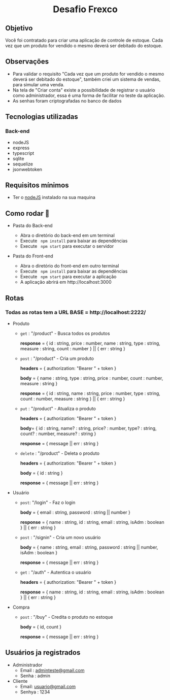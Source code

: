 <h1 align="center">Desafio Frexco</h1>

## Objetivo

Você foi contratado para criar uma aplicação de controle de estoque. Cada vez que um produto for vendido o mesmo deverá ser debitado do estoque.

## Observações

- Para validar o requisito "Cada vez que um produto for vendido o mesmo deverá ser debitado do estoque", também criei um sistema de vendas, para simular uma venda.
- Na tela de "Criar conta" existe a possibilidade de registrar o usuário como administrador, essa é uma forma de facilitar no teste da aplicação.
- As senhas foram criptografadas no banco de dados

## Tecnologias utilizadas

### Back-end

- nodeJS
- express
- typescript
- sqlite
- sequelize
- jsonwebtoken

## Requisitos mínimos

- Ter o [nodeJS](http://nodejs.org) instalado na sua maquina

## Como rodar 🚀

- Pasta do Back-end

  - Abra o diretório do back-end em um terminal
  - Execute ` npm install` para baixar as dependências
  - Execute ` npm start` para executar o servidor

- Pasta do Front-end
  - Abra o diretório do front-end em outro terminal
  - Execute ` npm install` para baixar as dependências
  - Execute ` npm start` para executar a aplicação
  - A aplicação abrirá em http://localhost:3000

## Rotas

### Todas as rotas tem a URL BASE = http://localhost:2222/

- Produto

  - `get` : "/product" - Busca todos os produtos

    **response** = {
    id : string,
    price : number,
    name : string,
    type : string,
    measure : string,
    count : number
    } || {
    err : string
    }

  - `post` : "/product" - Cria um produto

    **headers** = {
    authorization: "Bearer " + token
    }

    **body** = {
    name : string,
    type : string,
    price : number,
    count : number,
    measure : string
    }

    **response** = {
    id : string,
    name : string,
    price : number,
    type : string,
    count : number,
    measure : string
    } || {
    err : string
    }

  - `put` : "/product" - Atualiza o produto

    **headers** = {
    authorization: "Bearer " + token
    }

    **body**= {
    id : string,
    name? : string,
    price? : number,
    type? : string,
    count? : number,
    measure? : string
    }

    **response** = {
    message || err : string
    }

  - `delete` : "/product" - Deleta o produto

    **headers** = {
    authorization: "Bearer " + token
    }

    **body** = {
    id : string
    }

    **response** = {
    message || err : string
    }

- Usuário

  - `post`: "/login" - Faz o login

    **body** = {
    email : string,
    password : string || number
    }

    **response** = {
    name : string,
    id : string,
    email : string,
    isAdm : boolean
    } || {
    err : string
    }

  - `post` : "/signin" - Cria um novo usuário

    **body** = {
    name : string,
    email : string,
    password : string || number,
    isAdm : boolean
    }

    **response** = {
    message || err : string
    }

  - `get` : "/auth" - Autentica o usuário

    **headers** = {
    authorization: "Bearer " + token
    }

    **response** = {
    name : string,
    id : string,
    email : string,
    isAdm : boolean
    } || {
    err : string
    }

- Compra

  - `post` : "/buy" - Credita o produto no estoque

    **body** = {
    id,
    count
    }

    **response** = {
    message || err : string
    }

## Usuários ja registrados

- Administrador
  - Email : adminteste@gmail.com
  - Senha : admin
- Cliente
  - Email: usuario@gmail.com
  - Senhya : 1234
